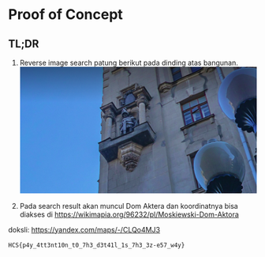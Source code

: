 # Proof of Concept

## TL;DR
1. Reverse image search patung berikut pada dinding atas bangunan.
![patung](guessr2.png)

2. Pada search result akan muncul Dom Aktera dan koordinatnya bisa diakses di https://wikimapia.org/96232/pl/Moskiewski-Dom-Aktora

doksli: https://yandex.com/maps/-/CLQo4MJ3

```
HCS{p4y_4tt3nt10n_t0_7h3_d3t41l_1s_7h3_3z-e57_w4y}
```
